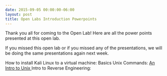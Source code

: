 ```yaml
---
date: 2015-09-05 00:00:00-06:00
layout: post
title: Open Labs Introduction Powerpoints
---
```


Thank you all for coming to the Open Lab! Here are all the power points presented at this open lab.

If you missed this open lab or if you missed any of the presentations, we will be doing the same presentations again next week.

How to install Kali Linux to a virtual machine:
Basics Unix Commands: [An Intro to Unix
](https://csg.utdallas.edu/wp-content/uploads/2015/09/An-Intro-to-Unix.pptx)Intro to Reverse Engineering:
